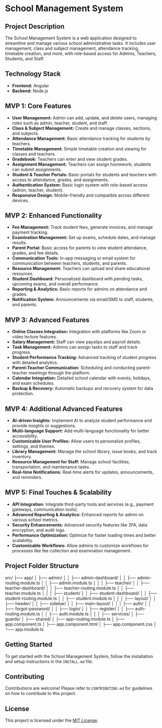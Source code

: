# School Management System

## Project Description

The School Management System is a web application designed to streamline and manage various school administrative tasks. It includes user management, class and subject management, attendance tracking, timetable creation, and more, with role-based access for Admins, Teachers, Students, and Staff.

## Technology Stack

- **Frontend:** Angular
- **Backend:** Node.js

## MVP 1: Core Features

- **User Management:** Admin can add, update, and delete users, managing roles such as admin, teacher, student, and staff.
- **Class & Subject Management:** Create and manage classes, sections, and subjects.
- **Attendance Management:** Basic attendance tracking for students by teachers.
- **Timetable Management:** Simple timetable creation and viewing for classes and teachers.
- **Gradebook:** Teachers can enter and view student grades.
- **Assignment Management:** Teachers can assign homework; students can submit assignments.
- **Student & Teacher Portals:** Basic portals for students and teachers with access to attendance, grades, and assignments.
- **Authentication System:** Basic login system with role-based access (admin, teacher, student).
- **Responsive Design:** Mobile-friendly and compatible across different devices.

## MVP 2: Enhanced Functionality

- **Fee Management:** Track student fees, generate invoices, and manage payment tracking.
- **Examination Management:** Set up exams, schedule dates, and manage results.
- **Parent Portal:** Basic access for parents to view student attendance, grades, and fee details.
- **Communication Tools:** In-app messaging or email system for communication between teachers, students, and parents.
- **Resource Management:** Teachers can upload and share educational resources.
- **Student Dashboard:** Personalized dashboard with pending tasks, upcoming exams, and overall performance.
- **Reporting & Analytics:** Basic reports for admins on attendance and grades.
- **Notification System:** Announcements via email/SMS to staff, students, and parents.

## MVP 3: Advanced Features

- **Online Classes Integration:** Integration with platforms like Zoom or video lecture features.
- **Salary Management:** Staff can view payslips and payroll details.
- **Task Management:** Admins can assign tasks to staff and track progress.
- **Student Performance Tracking:** Advanced tracking of student progress with detailed analytics.
- **Parent-Teacher Communication:** Scheduling and conducting parent-teacher meetings through the platform.
- **Calendar Integration:** Detailed school calendar with events, holidays, and exam schedules.
- **Backup & Recovery:** Automatic backups and recovery system for data protection.

## MVP 4: Additional Advanced Features

- **AI-driven Insights:** Implement AI to analyze student performance and provide insights or suggestions.
- **Multi-language Support:** Add multi-language functionality for better accessibility.
- **Customizable User Profiles:** Allow users to personalize profiles, settings, and themes.
- **Library Management:** Manage the school library, issue books, and track inventory.
- **Resource Management for Staff:** Manage school facilities, transportation, and maintenance tasks.
- **Real-time Notifications:** Real-time alerts for updates, announcements, and reminders.

## MVP 5: Final Touches & Scalability

- **API Integration:** Integrate third-party tools and services (e.g., payment gateways, communication tools).
- **Advanced Reporting & Analytics:** Enhanced reports for admin on various school metrics.
- **Security Enhancements:** Advanced security features like 2FA, data encryption, and audit logs.
- **Performance Optimization:** Optimize for faster loading times and better scalability.
- **Customizable Workflows:** Allow admins to customize workflows for processes like fee collection and examination management.

## Project Folder Structure

src/ ├── app/ │ ├── admin/ │ │ ├── admin-dashboard/ │ │ ├── admin-routing.module.ts │ │ ├── admin.module.ts │ │ │ ├── teacher/ │ │ ├── teacher-dashboard/ │ │ ├── teacher-routing.module.ts │ │ ├── teacher.module.ts │ │ │ ├── student/ │ │ ├── student-dashboard/ │ │ ├── student-routing.module.ts │ │ ├── student.module.ts │ │ │ ├── layout/ │ │ ├── header/ │ │ ├── sidebar/ │ │ ├── main-layout/ │ │ │ ├── auth/ │ │ ├── forgot-password/ │ │ ├── login/ │ │ ├── register/ │ │ ├── auth-routing.module.ts │ │ ├── auth.module.ts │ │ │ ├── services/ │ ├── guards/ │ ├── shared/ │ ├── app-routing.module.ts │ ├── app.component.ts │ ├── app.component.html │ ├── app.component.css │ └── app.module.ts

## Getting Started

To get started with the School Management System, follow the installation and setup instructions in the `INSTALL.md` file.

## Contributing

Contributions are welcome! Please refer to `CONTRIBUTING.md` for guidelines on how to contribute to this project.

## License

This project is licensed under the [MIT License](LICENSE).
